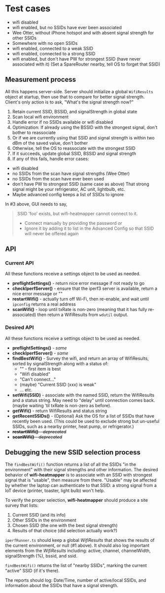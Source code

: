 # Test cases

* wifi disabled
* wifi enabled, but no SSIDs have ever been associated 
* Wee Otter, without iPhone hotspot and with absent signal strength for other SSIDs
* Somewhere with no open SSIDs
* wifi enabled, connected to a weak SSID
* wifi enabled, connected to a strong SSID 
* wifi enabled, but don't have PW for strongest SSID (have never associated with it)
  (Set a SpareRouter nearby, tell OS to forget that SSID)

## Measurement process

All this happens server-side.
Server should initialize a global `WifiResults` object at startup,
then use that to compare for better signal strength.
Client's only action is to ask, "What's the signal strength now?"

1. Retain current SSID, BSSID, and signalStrength in global state
2. Scan local wifi environment
3. Handle error if no SSIDs available or wifi disabled
4. Optimization: If already using the BSSID with the
   strongest signal, don't bother to reassociate
5. Or if we are currently using that SSID and signal strength
   is within two dBm of the saved value, don't bother
6. Otherwise, tell the OS to reassociate with the strongest SSID
7. If it succeeds, update global SSID, BSSID and signal strength
8. If any of this fails, handle error cases:

* wifi disabled
* no SSIDs from the scan have signal strengths (Wee Otter)
* no SSIDs from the scan have ever been used
* don't have PW to strongest SSID (same case as above)
   That strong signal might be your refrigerator, AC unit, lightbulb, etc.
* Maybe advanced config keeps a list of SSIDs to ignore

In #3 above, GUI needs to say,

> SSID 'foo' exists, but wifi-heatmapper cannot connect to it.  
>
> * Connect manually by providing the password _or_
> * Ignore it by adding it to list in the Advanced Config
> so that SSID will never be offered again

## API

### Current API

All these functions receive a settings object to be used
as needed.

* **preflightSettings()** - return nice error message if not ready to go
* **checkIperfServer()** - ensure that the iperf3 server is available, return a nice error message or ""
* **restartWifi()** - actually turn off Wi-Fi, then re-enable,
  and wait until `ipconfig` returns a real address
* **scanWifi()** - loop until txRate is non-zero
  (meaning that it has fully re-associated) then
  return a WifiResults from `wdutil` output.

### Desired API

All these functions receive a settings object to be used
as needed.

* **preflightSettings()** - _same_
* **checkIperfServer()** - _same_
* **findBestWifi()** - Survey the wifi, and
  return an array of WifiResults, sorted
  by signalStrength along with a status of:
  * "" - first item is best
  * "Wifi disabled"
  * "Can't connect..."
  * (maybe) "Current SSID (xxx) is weak"
  * ... etc. 
* **setWifi(SSID)** - associate with the named
  SSID, return the WifiResults and a status string.
  May need to "delay" until connection comes back.
  (maybe waiting 'til txRate is non-zero as before).
* **getWifi()** - return WifiResults and status string
* **getRecentSSIDs()** - (Optional) Ask the OS for
  a list of SSIDs that have recently been used.
  (This could be used to exclude strong but un-useful SSIDs,
  such as a nearby printer, heat pump, or refrigerator.)
* ~~**restartWifi()** - _deprecated_~~
* ~~**scanWifi()** - _deprecated_~~

## Debugging the new SSID selection process

The `findBestWifi()` function returns a list of all the
SSIDs "in the environment" with their signal strengths
and other information.
The desired behavior of **wifi-heatmapper**
is to associate with an SSID with strongest signal
that is "usable", then measure from there.
"Usable" may be affected by whether the laptop can
authenticate to that SSID: a strong signal from a
IoT device (printer, toaster, light bulb) won't help.

To verify the proper selection, **wifi-heatmapper** should
produce a site survey that lists:

1. Current SSID (and its info)
2. Other SSIDs in the environment
3. Chosen SSID (the one with the best signal strength)
4. Results of that choice (did selection actually work?)

`iperfRunner.ts` should keep a global _WifiResults_ that shows the results of the current environment, or null (#1 above).
It should also log important elements from the _WifiResults_
including: active, channel, channelWidth, signalStrength (%), bssid,
and ssid.

`findBestWifi()` returns the list of "nearby SSIDs",
marking the current "active" SSID (if it's there).

The reports should log: Date/Time, number of active/local SSIDs,
and information about the SSIDs that have a signal strength.
